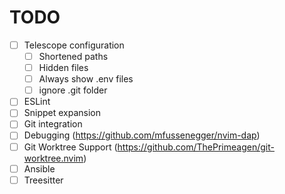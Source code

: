 # TODO

- [ ] Telescope configuration
  - [ ] Shortened paths
  - [ ] Hidden files
  - [ ] Always show .env files
  - [ ] ignore .git folder
- [ ] ESLint
- [ ] Snippet expansion
- [ ] Git integration
- [ ] Debugging (https://github.com/mfussenegger/nvim-dap)
- [ ] Git Worktree Support (https://github.com/ThePrimeagen/git-worktree.nvim)
- [ ] Ansible
- [ ] Treesitter
